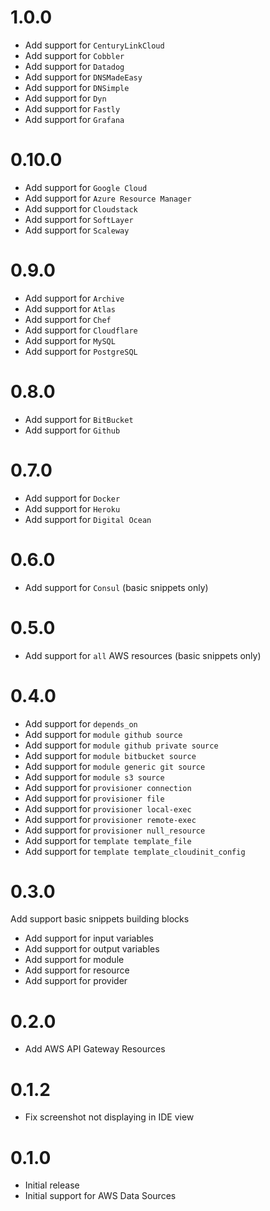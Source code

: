# 1.0.0

* Add support for `CenturyLinkCloud`
* Add support for `Cobbler`
* Add support for `Datadog`
* Add support for `DNSMadeEasy`
* Add support for `DNSimple`
* Add support for `Dyn`
* Add support for `Fastly`
* Add support for `Grafana`

# 0.10.0

* Add support for `Google Cloud`
* Add support for `Azure Resource Manager`
* Add support for `Cloudstack`
* Add support for `SoftLayer`
* Add support for `Scaleway`

# 0.9.0

* Add support for `Archive`
* Add support for `Atlas`
* Add support for `Chef`
* Add support for `Cloudflare`
* Add support for `MySQL`
* Add support for `PostgreSQL`

# 0.8.0

* Add support for `BitBucket`
* Add support for `Github`

# 0.7.0

* Add support for `Docker`
* Add support for `Heroku`
* Add support for `Digital Ocean`

# 0.6.0

* Add support for `Consul` (basic snippets only)

# 0.5.0

* Add support for `all` AWS resources (basic snippets only)

# 0.4.0

* Add support for `depends_on`
* Add support for `module github source`
* Add support for `module github private source`
* Add support for `module bitbucket source`
* Add support for `module generic git source`
* Add support for `module s3 source`
* Add support for `provisioner connection`
* Add support for `provisioner file`
* Add support for `provisioner local-exec`
* Add support for `provisioner remote-exec`
* Add support for `provisioner null_resource`
* Add support for `template template_file`
* Add support for `template template_cloudinit_config`

# 0.3.0

Add support basic snippets building blocks

* Add support for input variables
* Add support for output variables
* Add support for module
* Add support for resource
* Add support for provider

# 0.2.0

* Add AWS API Gateway Resources

# 0.1.2

* Fix screenshot not displaying in IDE view

# 0.1.0

* Initial release
* Initial support for AWS Data Sources